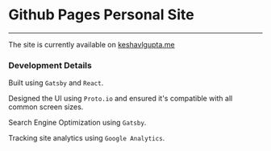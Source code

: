 # Github Pages Personal Site
***

The site is currently available on [keshavlgupta.me](https://keshavlgupta.me)

### Development Details

Built using `Gatsby` and `React`.

Designed the UI using `Proto.io` and ensured it's compatible with all common screen sizes.

Search Engine Optimization using `Gatsby`.

Tracking site analytics using `Google Analytics`.